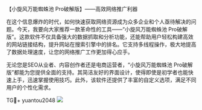 【小旋风万能蜘蛛池 Pro破解版】——高效网络推广利器

在这个信息爆炸的时代，如何快速获取网络资源成为众多企业和个人亟待解决的问题。今天，我要向大家推荐一款革命性的工具——“小旋风万能蜘蛛池 Pro破解版”。这款软件不仅具备强大的数据抓取和分析功能，还能帮助用户轻松构建高效的网站链接结构，提升网站在搜索引擎中的排名。它支持多线程操作，极大地提高了数据处理速度，让您的网络推广工作更加得心应手。

无论您是SEO从业者、内容创作者还是电商运营者，“小旋风万能蜘蛛池 Pro破解版”都能为您提供全面的支持。其简洁友好的界面设计，使得即使是初学者也能快速上手，迅速掌握使用技巧。此外，该软件还提供了丰富的自定义选项，满足不同用户的个性化需求。

TG💪+ yuantou2048  ![](https://github.com/user-attachments/assets/42a5a4a5-fea9-4a1d-8aa0-73e57e430cca)